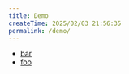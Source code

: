 ```yaml
---
title: Demo
createTime: 2025/02/03 21:56:35
permalink: /demo/
---
```


- [bar](./bar.md)
- [foo](./foo.md)
